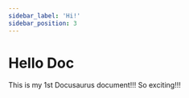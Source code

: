 ```yaml
---
sidebar_label: 'Hi!'
sidebar_position: 3
--- 
```


# Hello Doc

This is my 1st Docusaurus document!!! So exciting!!!